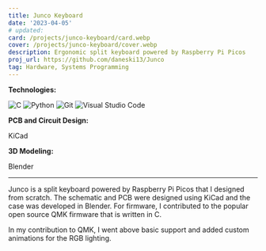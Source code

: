 ```yaml
---
title: Junco Keyboard
date: '2023-04-05'
# updated:
card: /projects/junco-keyboard/card.webp
cover: /projects/junco-keyboard/cover.webp
description: Ergonomic split keyboard powered by Raspberry Pi Picos
proj_url: https://github.com/daneski13/Junco
tag: Hardware, Systems Programming
---
```


<script>
    import Anchor from '$lib/components/markdown/Anchor.svelte';
</script>

**Technologies:**

![C](https://img.shields.io/badge/c-%2300599C.svg?style=for-the-badge&logo=c&logoColor=white)
![Python](https://img.shields.io/badge/python-3670A0?style=for-the-badge&logo=python&logoColor=ffdd54)
![Git](https://img.shields.io/badge/git-%23F05033.svg?style=for-the-badge&logo=git&logoColor=white)
![Visual Studio Code](https://img.shields.io/badge/Visual%20Studio%20Code-0078d7.svg?style=for-the-badge&logo=visual-studio-code&logoColor=white)

**PCB and Circuit Design:**

KiCad

**3D Modeling:**

Blender

---

Junco is a split keyboard powered by Raspberry Pi Picos that I designed from scratch. The schematic and PCB were designed using KiCad and the case was developed in Blender. For firmware, I contributed to the popular open source <Anchor href="https://github.com/qmk/qmk_firmware" rel="external">QMK</Anchor> firmware that is written in C.

In my contribution to QMK, I went above basic support and added custom animations for the RGB lighting.
